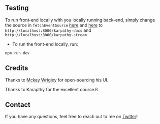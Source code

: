 ## Testing

To run front-end locally with you locally running back-end, simply change the source in `fetchEventSource` [here](https://github.com/rlancemartin/karpathy-gpt/blob/a338ceb8666c02b0ec7e7f47ca0a196d774d1e4d/nextjs/pages/index.tsx#L37) and [here](https://github.com/rlancemartin/karpathy-gpt/blob/a338ceb8666c02b0ec7e7f47ca0a196d774d1e4d/nextjs/pages/index.tsx#L55) to `http://localhost:8000/karpathy-docs` and `http://localhost:8000/karpathy-stream`
* To run the front-end locally, run:
```
npm run dev
```

## Credits

Thanks to [Mckay Wrigley](https://twitter.com/mckaywrigley) for open-sourcing his UI.

Thanks to Karapthy for the excellent course.ß

## Contact

If you have any questions, feel free to reach out to me on [Twitter](https://twitter.com/RLanceMartin)!

